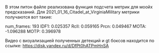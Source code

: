 В этом питон файле реализована функция подсчета метрик для моойх предсказаний. Для 2021_01_16_Citadel_at_VirginiaMilitary метрики получаются вот такие:

num_frames: 193  IDF1: 0.025357  Rcll: 0.059165  Prcn: 0.049467  MOTA: -1.096288  MOTP: 0.396978         

Видео с визуализацией полученных детекций и gt боксов находится по ссылке: 
https://disk.yandex.ru/d/DfPt0hATPmHnSA

